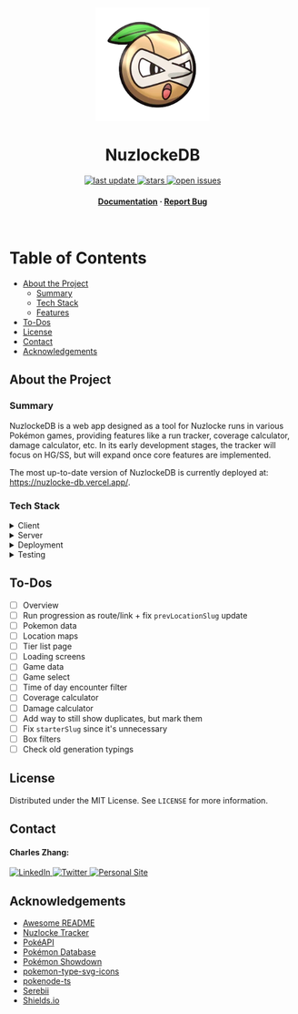 <div align="center">

<!-- Title -->

<img src="public/assets/images/nuzleaf.webp" alt="logo" width="200" height="auto" />
<h1>NuzlockeDB</h1>

<!-- Badges -->

<p>
    <a href="">
        <img src="https://img.shields.io/github/last-commit/czhangy/nuzlocke-db" alt="last update" />
    </a>
    <a href="https://github.com/czhangy/nuzlocke-db/stargazers">
        <img src="https://img.shields.io/github/stars/czhangy/nuzlocke-db" alt="stars" />
    </a>
    <a href="https://github.com/czhangy/nuzlocke-db/issues/">
        <img src="https://img.shields.io/github/issues/czhangy/nuzlocke-db" alt="open issues" />
</p>
<h4>
    <a href="https://github.com/czhangy/nuzlocke-db">Documentation</a>
    <span> · </span>
    <a href="https://github.com/czhangy/nuzlocke-db/issues">Report Bug</a>
</h4>

</div>

<br />

<!-- Table of Contents -->

# Table of Contents

-   [About the Project](#about-the-project)
    -   [Summary](#summary)
    -   [Tech Stack](#tech-stack)
    -   [Features](#features)
-   [To-Dos](#to-do)
-   [License](#license)
-   [Contact](#contact)
-   [Acknowledgements](#acknowledgements)

<!-- About the Project -->

## About the Project

<!-- Summary -->

### Summary

NuzlockeDB is a web app designed as a tool for Nuzlocke runs in various Pokémon games, providing features like a run tracker, coverage calculator, damage calculator, etc. In its early development stages, the tracker will focus on HG/SS, but will expand once core features are implemented.

The most up-to-date version of NuzlockeDB is currently deployed at: https://nuzlocke-db.vercel.app/.

<!-- Tech Stack -->

### Tech Stack

<!-- Shields.io Badges: https://github.com/Ileriayo/markdown-badges -->

<details>
    <summary>Client</summary>
    <br />
    <a href="https://www.typescriptlang.org/">
        <img src="https://img.shields.io/badge/typescript-%23007ACC.svg?style=for-the-badge&logo=typescript&logoColor=white" alt="TypeScript" />
    </a>
    <a href="https://nextjs.org/">
        <img src="https://img.shields.io/badge/Next-black?style=for-the-badge&logo=next.js&logoColor=white" alt="NextJS" />
    </a>
    <a href="https://reactjs.org/">
        <img src="https://img.shields.io/badge/react-%2320232a.svg?style=for-the-badge&logo=react&logoColor=%2361DAFB" alt="ReactJS" />
    </a>
    <a href="https://sass-lang.com/">
        <img src="https://img.shields.io/badge/SASS-hotpink.svg?style=for-the-badge&logo=SASS&logoColor=white" alt="SASS" />
    </a>
</details>

<details>
    <summary>Server</summary>
    <br />
    <a href="https://www.typescriptlang.org/">
        <img src="https://img.shields.io/badge/typescript-%23007ACC.svg?style=for-the-badge&logo=typescript&logoColor=white" alt="TypeScript" />
    </a>
    <a href="https://nextjs.org/">
        <img src="https://img.shields.io/badge/Next-black?style=for-the-badge&logo=next.js&logoColor=white" alt="NextJS" />
    </a>
</details>
    
<details>
    <summary>Deployment</summary>
    <br />
    <a href="https://www.vercel.com/">
        <img src="https://img.shields.io/badge/-vercel-black?logo=vercel&logoColor=white&style=for-the-badge" alt="Vercel" />
    </a>
</details>

<details>
    <summary>Testing</summary>
    <br />
    <a href="https://jestjs.io/">
        <img src="https://img.shields.io/badge/-jest-%23C21325?style=for-the-badge&logo=jest&logoColor=white" alt="Jest" />
    </a>
    <a href="https://testing-library.com/">
        <img src="https://img.shields.io/badge/-TestingLibrary-%23E33332?style=for-the-badge&logo=testing-library&logoColor=white" alt="Testing Library" />
    </a>
</details>

<!-- To-Do -->

## To-Dos

-   [ ] Overview
-   [ ] Run progression as route/link + fix `prevLocationSlug` update
-   [ ] Pokemon data
-   [ ] Location maps
-   [ ] Tier list page
-   [ ] Loading screens
-   [ ] Game data
-   [ ] Game select
-   [ ] Time of day encounter filter
-   [ ] Coverage calculator
-   [ ] Damage calculator
-   [ ] Add way to still show duplicates, but mark them
-   [ ] Fix `starterSlug` since it's unnecessary
-   [ ] Box filters
-   [ ] Check old generation typings

## License

Distributed under the MIT License. See `LICENSE` for more information.

<!-- Contact -->

## Contact

#### Charles Zhang:

<a href="https://www.linkedin.com/in/charles-zhang-14746519b/">
    <img src="https://img.shields.io/badge/LinkedIn-0077B5?style=for-the-badge&logo=linkedin&logoColor=white" alt="LinkedIn" />
</a>
<a href="https://twitter.com/czhangy_">
    <img src="https://img.shields.io/badge/Twitter-1DA1F2?style=for-the-badge&logo=twitter&logoColor=white" alt="Twitter" />
</a>
<a href="https://czhangy.io">
    <img src="https://img.shields.io/badge/-personal%20site-darkgrey?logo=code-review&logoColor=white&style=for-the-badge" alt="Personal Site" />
</a>

<!-- Acknowledgments -->

## Acknowledgements

-   [Awesome README](https://github.com/matiassingers/awesome-readme)
-   [Nuzlocke Tracker](https://nuzlocke.app/)
-   [PokéAPI](https://pokeapi.co/)
-   [Pokémon Database](https://pokemondb.net/)
-   [Pokémon Showdown](https://play.pokemonshowdown.com/)
-   [pokemon-type-svg-icons](https://github.com/duiker101/pokemon-type-svg-icons)
-   [pokenode-ts](https://github.com/Gabb-c/pokenode-ts)
-   [Serebii](https://www.serebii.net/)
-   [Shields.io](https://shields.io/)
